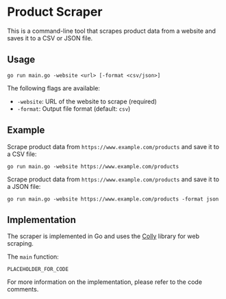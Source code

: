 <!DOCTYPE html>
<html>
  <head>
    <meta charset="UTF-8">
    <title>Go Product Scraper</title>
  </head>
  <body>
    <h1>Product Scraper</h1>
    <p>This is a command-line tool that scrapes product data from a website and saves it to a CSV or JSON file.</p>
    <h2>Usage</h2>
    <pre><code>go run main.go -website &lt;url&gt; [-format &lt;csv/json&gt;]</code></pre>
    <p>The following flags are available:</p>
    <ul>
      <li><code>-website</code>: URL of the website to scrape (required)</li>
      <li><code>-format</code>: Output file format (default: <code>csv</code>)</li>
    </ul>
    <h2>Example</h2>
    <p>Scrape product data from <code>https://www.example.com/products</code> and save it to a CSV file:</p>
    <pre><code>go run main.go -website https://www.example.com/products</code></pre>
    <p>Scrape product data from <code>https://www.example.com/products</code> and save it to a JSON file:</p>
    <pre><code>go run main.go -website https://www.example.com/products -format json</code></pre>
    <h2>Implementation</h2>
    <p>The scraper is implemented in Go and uses the <a href="https://github.com/gocolly/colly">Colly</a> library for web scraping.</p>
    <p>The <code>main</code> function:</p>
    <pre><code>PLACEHOLDER_FOR_CODE</code></pre>
    <p>For more information on the implementation, please refer to the code comments.</p>
  </body>
</html>
